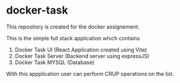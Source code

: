 # docker-task

This repository is created for the docker assignement.

This is the simple full stack application which contains
1. Docker Task UI (React Application created using Vite)
2. Docker Task Server (Backend server using expressJS)
3. Docker Task MYSQL (Database)

With this appplication user can perform CRUP operations on the list.
